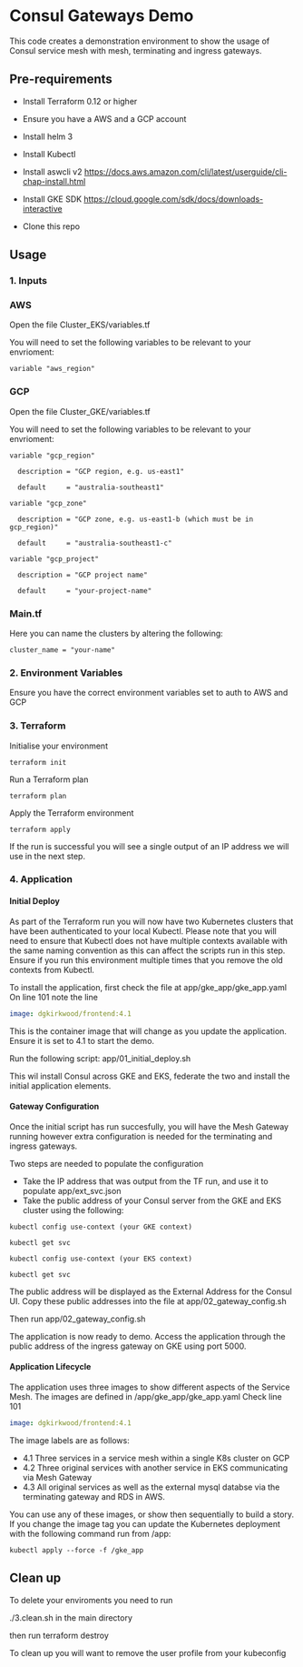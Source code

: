# Consul Gateways Demo
This code creates a demonstration environment to show the usage of Consul service mesh with mesh, terminating and ingress gateways. 



## Pre-requirements 

* Install Terraform 0.12 or higher

* Ensure you have a AWS and a GCP account

* Install helm 3

* Install Kubectl

* Install aswcli v2 https://docs.aws.amazon.com/cli/latest/userguide/cli-chap-install.html 

* Install GKE SDK https://cloud.google.com/sdk/docs/downloads-interactive 

* Clone this repo




## Usage
### 1. Inputs

### AWS 

Open the file Cluster_EKS/variables.tf

You will need to set the following variables to be relevant to your envrioment:
```hcl
variable "aws_region" 
```
### GCP

Open the file Cluster_GKE/variables.tf

You will need to set the following variables to be relevant to your envrioment:
```hcl
variable "gcp_region" 

  description = "GCP region, e.g. us-east1"
  
  default     = "australia-southeast1"

variable "gcp_zone" 

  description = "GCP zone, e.g. us-east1-b (which must be in gcp_region)"
  
  default     = "australia-southeast1-c"

variable "gcp_project" 

  description = "GCP project name"
  
  default     = "your-project-name"
```

### Main.tf
Here you can name the clusters by altering the following:

```hcl
cluster_name = "your-name"
```
### 2. Environment Variables

Ensure you have the correct environment variables set to auth to AWS and GCP

### 3. Terraform

Initialise your environment
```hcl
terraform init 
```

Run a Terraform plan
```hcl
terraform plan 
```

Apply the Terraform environment
```hcl
terraform apply
```

If the run is successful you will see a single output of an IP address we will use in the next step. 


### 4. Application

#### Initial Deploy
As part of the Terraform run you will now have two Kubernetes clusters that have been authenticated to your local Kubectl. 
Please note that you will need to ensure that Kubectl does not have multiple contexts available with the same naming convention as this can affect the scripts run in this step. Ensure if you run this environment multiple times that you remove the old contexts from Kubectl. 

To install the application, first check the file at app/gke_app/gke_app.yaml
On line 101 note the line 
```yaml
image: dgkirkwood/frontend:4.1
```
This is the container image that will change as you update the application. Ensure it is set to 4.1 to start the demo. 

Run the following script: app/01_initial_deploy.sh

This wil install Consul across GKE and EKS, federate the two and install the initial application elements. 

#### Gateway Configuration

Once the initial script has run succesfully, you will have the Mesh Gateway running however extra configuration is needed for the terminating and ingress gateways. 

Two steps are needed to populate the configuration

* Take the IP address that was output from the TF run, and use it to populate app/ext_svc.json
* Take the public address of your Consul server from the GKE and EKS cluster using the following:
```
kubectl config use-context (your GKE context)
```
```
kubectl get svc
```
```
kubectl config use-context (your EKS context)
```
```
kubectl get svc
```

The public address will be displayed as the External Address for the Consul UI. 
Copy these public addresses into the file at app/02_gateway_config.sh

Then run app/02_gateway_config.sh

The application is now ready to demo. Access the application through the public address of the ingress gateway on GKE using port 5000. 


#### Application Lifecycle

The application uses three images to show different aspects of the Service Mesh. 
The images are defined in /app/gke_app/gke_app.yaml
Check line 101
```yaml
image: dgkirkwood/frontend:4.1
```
The image labels are as follows:
* 4.1 Three services in a service mesh within a single K8s cluster on GCP
* 4.2 Three original services with another service in EKS communicating via Mesh Gateway
* 4.3 All original services as well as the external mysql databse via the terminating gateway and RDS in AWS. 

You can use any of these images, or show then sequentially to build a story. 
If you change the image tag you can update the Kubernetes deployment with the following command run from /app: 
```
kubectl apply --force -f /gke_app
```



## Clean up

To delete your enviroments you need to run

./3.clean.sh in the main directory

then run terraform destroy

To clean up you will want to remove the user profile from your kubeconfig


